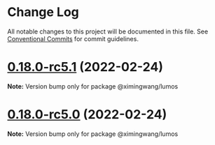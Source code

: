 # Change Log

All notable changes to this project will be documented in this file.
See [Conventional Commits](https://conventionalcommits.org) for commit guidelines.

# [0.18.0-rc5.1](https://github.com/ximingwang/lumos/compare/v0.18.0-rc5...v0.18.0-rc5.1) (2022-02-24)

**Note:** Version bump only for package @ximingwang/lumos





# [0.18.0-rc5.0](https://github.com/ximingwang/lumos/compare/v0.18.0-rc5...v0.18.0-rc5.0) (2022-02-24)

**Note:** Version bump only for package @ximingwang/lumos
